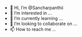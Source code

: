 - 👋 Hi, I’m @Sancharpanthii
- 👀 I’m interested in ...
- 🌱 I’m currently learning ...
- 💞️ I’m looking to collaborate on ...
- 📫 How to reach me ...

<!---
Sancharpanthii/Sancharpanthii is a ✨ special ✨ repository because its `README.md` (this file) appears on your GitHub profile.
You can click the Preview link to take a look at your changes.
--->
